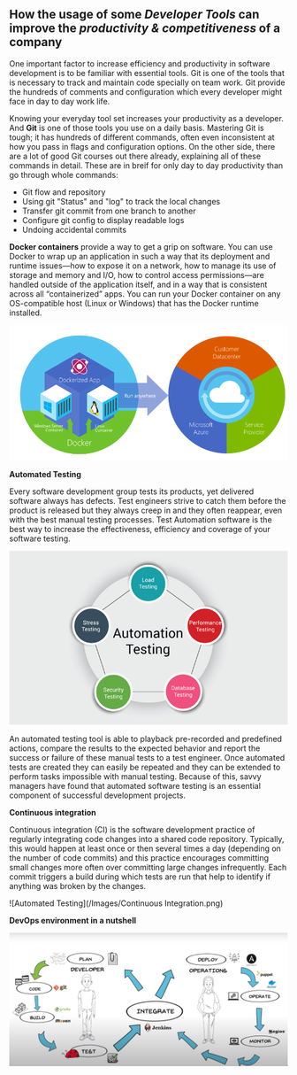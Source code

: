 ## How the usage of some _**Developer Tools**_ can improve the _**productivity & competitiveness**_ of a company

One important factor to increase efficiency and productivity in software development is to be familiar with essential tools. Git is one of the tools that is necessary to track and maintain code specially on team work. Git provide the hundreds of comments and configuration which every developer might face in day to day work life.

Knowing your everyday tool set increases your productivity as a developer. And **Git** is one of those tools you use on a daily basis. Mastering Git is tough; it has hundreds of different commands, often even inconsistent at how you pass in flags and configuration options. On the other side, there are a lot of good Git courses out there already, explaining all of these commands in detail. These are in breif for only day to day productivity than go through whole commands:

* Git flow and repository
* Using git "Status" and "log" to track the local changes
* Transfer git commit from one branch to another
* Configure git config to display readable logs
* Undoing accidental commits

**Docker containers** provide a way to get a grip on software. You can use Docker to wrap up an application in such a way that its deployment and runtime issues—how to expose it on a network, how to manage its use of storage and memory and I/O, how to control access permissions—are handled outside of the application itself, and in a way that is consistent across all “containerized” apps. You can run your Docker container on any OS-compatible host (Linux or Windows) that has the Docker runtime installed.

![Docker Containers](/Images/Docker-Container.png)

**Automated Testing**

Every software development group tests its products, yet delivered software always has defects. Test engineers strive to catch them before the product is released but they always creep in and they often reappear, even with the best manual testing processes. Test Automation software is the best way to increase the effectiveness, efficiency and coverage of your software testing.

![Automated Testing](/Images/Automated-Testing.jpg)

An automated testing tool is able to playback pre-recorded and predefined actions, compare the results to the expected behavior and report the success or failure of these manual tests to a test engineer. Once automated tests are created they can easily be repeated and they can be extended to perform tasks impossible with manual testing. Because of this, savvy managers have found that automated software testing is an essential component of successful development projects.

**Continuous integration**

Continuous integration (CI) is the software development practice of regularly integrating code changes into a shared code repository. Typically, this would happen at least once or then several times a day (depending on the number of code commits) and this practice encourages committing small changes more often over committing large changes infrequently. Each commit triggers a build during which tests are run that help to identify if anything was broken by the changes.

![Automated Testing](/Images/Continuous Integration.png)

**DevOps environment in a nutshell**

![DevOps Environment in a nutshell](/Images/DevOps.png)
